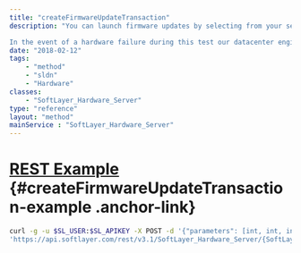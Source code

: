 ```yaml
---
title: "createFirmwareUpdateTransaction"
description: "You can launch firmware updates by selecting from your server list. It will bring your server offline for approximately 20 minutes while the updates are in progress. 

In the event of a hardware failure during this test our datacenter engineers will be notified of the problem automatically. They will then replace any failed components to bring your server back online, and will be contacting you to ensure that impact on your server is minimal. "
date: "2018-02-12"
tags:
    - "method"
    - "sldn"
    - "Hardware"
classes:
    - "SoftLayer_Hardware_Server"
type: "reference"
layout: "method"
mainService : "SoftLayer_Hardware_Server"
---
```


# [REST Example](#createFirmwareUpdateTransaction-example) <a href="/article/rest/"><i class="fas fa-question"></i></a> {#createFirmwareUpdateTransaction-example .anchor-link} 
```bash
curl -g -u $SL_USER:$SL_APIKEY -X POST -d '{"parameters": [int, int, int, int, int]}' \
'https://api.softlayer.com/rest/v3.1/SoftLayer_Hardware_Server/{SoftLayer_Hardware_ServerID}/createFirmwareUpdateTransaction'
```
